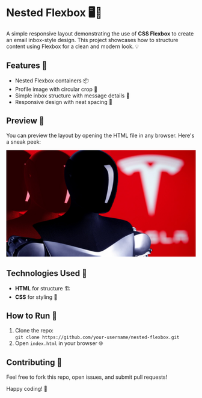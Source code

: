 # Nested Flexbox 🖥️📧

A simple responsive layout demonstrating the use of **CSS Flexbox** to create an email inbox-style design. This project showcases how to structure content using Flexbox for a clean and modern look. 💡

## Features 🌟
- Nested Flexbox containers 📦
- Profile image with circular crop 👤
- Simple inbox structure with message details 💬
- Responsive design with neat spacing 📏

## Preview 👀
You can preview the layout by opening the HTML file in any browser. Here's a sneak peek: 

![Preview](images/robot.jpg)

## Technologies Used 🔧
- **HTML** for structure 🏗️
- **CSS** for styling 🎨

## How to Run 🚀
1. Clone the repo:  
   `git clone https://github.com/your-username/nested-flexbox.git`
2. Open `index.html` in your browser 🌐

## Contributing 🤝
Feel free to fork this repo, open issues, and submit pull requests!

Happy coding! 🚀
